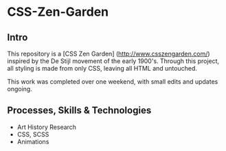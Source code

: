 # CSS-Zen-Garden

## Intro

This repository is a [CSS Zen Garden] (http://www.csszengarden.com/) inspired by the De Stijl movement of the early 1900's. Through this project, all styling is made from only CSS, leaving all HTML and untouched.

This work was completed over one weekend, with small edits and updates ongoing.


## Processes, Skills & Technologies

* Art History Research
* CSS, SCSS
* Animations
